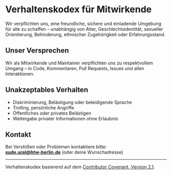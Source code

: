 # Verhaltenskodex für Mitwirkende

Wir verpflichten uns, eine freundliche, sichere und einladende Umgebung für alle zu schaffen – unabhängig von Alter, Geschlechtsidentität, sexueller Orientierung, Behinderung, ethnischer Zugehörigkeit oder Erfahrungsstand.

## Unser Versprechen

Wir als Mitwirkende und Maintainer verpflichten uns zu respektvollem Umgang – in Code, Kommentaren, Pull Requests, Issues und allen Interaktionen.

## Unakzeptables Verhalten

- Diskriminierung, Belästigung oder beleidigende Sprache
- Trolling, persönliche Angriffe
- Öffentliches oder privates Belästigen
- Weitergabe privater Informationen ohne Erlaubnis

## Kontakt

Bei Verstößen oder Problemen kontaktiere bitte:  
**sude.ural@htw-berlin.de** (oder deine Wunschadresse)

---

Verhaltenskodex basierend auf dem [Contributor Covenant, Version 2.1](https://www.contributor-covenant.org).

